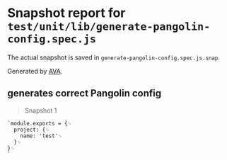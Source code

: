 # Snapshot report for `test/unit/lib/generate-pangolin-config.spec.js`

The actual snapshot is saved in `generate-pangolin-config.spec.js.snap`.

Generated by [AVA](https://ava.li).

## generates correct Pangolin config

> Snapshot 1

    `module.exports = {␊
      project: {␊
        name: 'test'␊
      }␊
    }␊
    `
